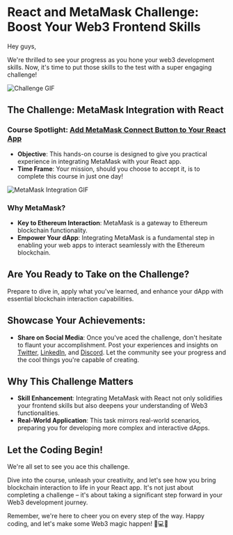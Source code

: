 # React and MetaMask Challenge: Boost Your Web3 Frontend Skills

Hey guys,

We're thrilled to see your progress as you hone your web3 development skills. Now, it's time to put those skills to the test with a super engaging challenge!

![Challenge GIF](https://media2.giphy.com/media/RbDKaczqWovIugyJmW/giphy.gif?cid=7941fdc6n60d4wu9kszs26e8elqop4t5ze4jyc8a93basd92&ep=v1_gifs_search&rid=giphy.gif&ct=g)

## The Challenge: MetaMask Integration with React

### Course Spotlight: [Add MetaMask Connect Button to Your React App](https://metaschool.so/courses/add-metamask-connect-button-to-your-react-app)

- **Objective**: This hands-on course is designed to give you practical experience in integrating MetaMask with your React app.
- **Time Frame**: Your mission, should you choose to accept it, is to complete this course in just one day!

![MetaMask Integration GIF](https://media2.giphy.com/media/3ohs4lNKssQD2wewyQ/giphy.gif?cid=7941fdc65rju61rs299xh96nb5d6jkwuq5o0kypudk1afy2h&ep=v1_gifs_search&rid=giphy.gif&ct=g)

### Why MetaMask?

- **Key to Ethereum Interaction**: MetaMask is a gateway to Ethereum blockchain functionality.
- **Empower Your dApp**: Integrating MetaMask is a fundamental step in enabling your web apps to interact seamlessly with the Ethereum blockchain.

## Are You Ready to Take on the Challenge?

Prepare to dive in, apply what you've learned, and enhance your dApp with essential blockchain interaction capabilities.

## Showcase Your Achievements:

- **Share on Social Media**: Once you've aced the challenge, don't hesitate to flaunt your accomplishment. Post your experiences and insights on [Twitter](https://twitter.com/0xmetaschool), [LinkedIn](https://www.linkedin.com/company/0xmetaschool/), and [Discord](https://discord.com/invite/vbVMUwXWgc). Let the community see your progress and the cool things you're capable of creating.

## Why This Challenge Matters

- **Skill Enhancement**: Integrating MetaMask with React not only solidifies your frontend skills but also deepens your understanding of Web3 functionalities.
- **Real-World Application**: This task mirrors real-world scenarios, preparing you for developing more complex and interactive dApps.

## Let the Coding Begin!

We're all set to see you ace this challenge.

Dive into the course, unleash your creativity, and let's see how you bring blockchain interaction to life in your React app. It's not just about completing a challenge – it's about taking a significant step forward in your Web3 development journey.

Remember, we're here to cheer you on every step of the way. Happy coding, and let's make some Web3 magic happen! 🚀💻🌟

